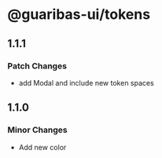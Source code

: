 # @guaribas-ui/tokens

## 1.1.1

### Patch Changes

- add Modal and include new token spaces

## 1.1.0

### Minor Changes

- Add new color
